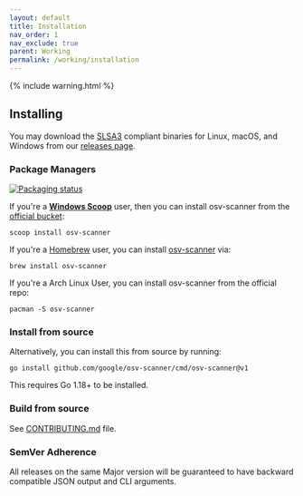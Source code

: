 ```yaml
---
layout: default
title: Installation
nav_order: 1
nav_exclude: true
parent: Working
permalink: /working/installation
---
```

{% include warning.html %}

## Installing

You may download the [SLSA3](https://slsa.dev) compliant binaries for Linux, macOS, and Windows from our [releases page](https://github.com/google/osv-scanner/releases).

### Package Managers

[![Packaging status](https://repology.org/badge/vertical-allrepos/osv-scanner.svg)](https://repology.org/project/osv-scanner/versions)

If you're a [**Windows Scoop**](https://scoop.sh) user, then you can install osv-scanner from the [official bucket](https://github.com/ScoopInstaller/Main/blob/master/bucket/osv-scanner.json):

~~~~~~~~~~~~~~~~~~~
scoop install osv-scanner
~~~~~~~~~~~~~~~~~~~

If you're a [Homebrew](https://brew.sh/) user, you can install [osv-scanner](https://formulae.brew.sh/formula/osv-scanner) via:

~~~~~~~~~~~~~~~~~~~
brew install osv-scanner
~~~~~~~~~~~~~~~~~~~

If you're a Arch Linux User, you can install osv-scanner from the official repo:
~~~~~~~~~~~~~~~~~~~
pacman -S osv-scanner
~~~~~~~~~~~~~~~~~~~

### Install from source

Alternatively, you can install this from source by running:

~~~~~~~~~~~~~~~~~~~
go install github.com/google/osv-scanner/cmd/osv-scanner@v1
~~~~~~~~~~~~~~~~~~~

This requires Go 1.18+ to be installed.

### Build from source

See [CONTRIBUTING.md](CONTRIBUTING.md) file.

### SemVer Adherence

All releases on the same Major version will be guaranteed to have backward compatible JSON output and CLI arguments.
